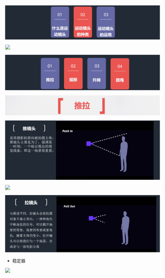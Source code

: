 ![](../../../../assets/2023-09-24-15-04-25-image.png)

![](../../../../assets/2023-09-24-15-09-45-image.png)

![](../../../../assets/2023-09-24-15-12-10-image.png)

![](../../../../assets/2023-09-24-15-12-29-image.png)

![](../../../../assets/2023-09-24-15-14-02-image.png)

![](../../../../assets/2023-09-24-15-15-35-image.png)

![](../../../../assets/2023-09-24-15-17-33-image.png)

- 稳定器

![](../../../../assets/2023-09-24-15-31-52-image.png)


